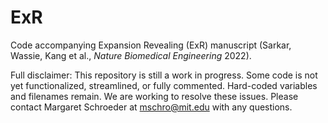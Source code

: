 # ExR
Code accompanying Expansion Revealing (ExR) manuscript (Sarkar, Wassie, Kang et al., _Nature Biomedical Engineering_ 2022).

Full disclaimer: This repository is still a work in progress. Some code is not yet functionalized, streamlined, or fully commented. Hard-coded variables and filenames remain. We are working to resolve these issues. Please contact Margaret Schroeder at mschro@mit.edu with any questions.
